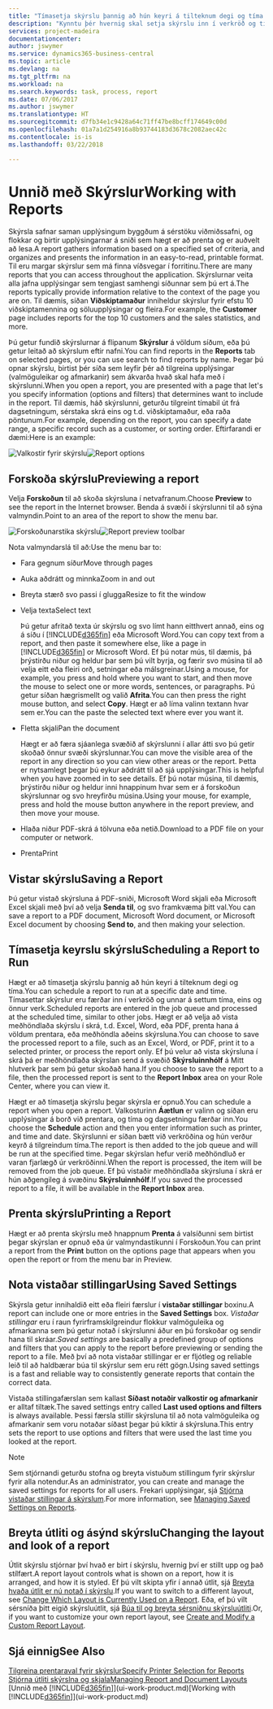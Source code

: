 ```yaml
---
title: "Tímasetja skýrslu þannig að hún keyri á tilteknum degi og tíma | Microsoft Docs"
description: "Kynntu þér hvernig skal setja skýrslu inn í verkröð og tímasetja hana þannig að hún sé unnin á tilteknum degi og tíma."
services: project-madeira
documentationcenter: 
author: jswymer
ms.service: dynamics365-business-central
ms.topic: article
ms.devlang: na
ms.tgt_pltfrm: na
ms.workload: na
ms.search.keywords: task, process, report
ms.date: 07/06/2017
ms.author: jswymer
ms.translationtype: HT
ms.sourcegitcommit: d7fb34e1c9428a64c71ff47be8bcff174649c00d
ms.openlocfilehash: 01a7a1d254916a8b93744183d3678c2082aec42c
ms.contentlocale: is-is
ms.lasthandoff: 03/22/2018

---
```

# <a name="working-with-reports"></a><span data-ttu-id="add01-103">Unnið með Skýrslur</span><span class="sxs-lookup"><span data-stu-id="add01-103">Working with Reports</span></span>
<span data-ttu-id="add01-104">Skýrsla safnar saman upplýsingum byggðum á sérstöku viðmiðssafni, og flokkar og birtir upplýsingarnar á sniði sem hægt er að prenta og er auðvelt að lesa.</span><span class="sxs-lookup"><span data-stu-id="add01-104">A report gathers information based on a specified set of criteria, and organizes and presents the information in an easy-to-read, printable format.</span></span> <span data-ttu-id="add01-105">Til eru margar skýrslur sem má finna víðsvegar í forritinu.</span><span class="sxs-lookup"><span data-stu-id="add01-105">There are many reports that you can access throughout the application.</span></span> <span data-ttu-id="add01-106">Skýrslurnar veita alla jafna upplýsingar sem tengjast samhengi síðunnar sem þú ert á.</span><span class="sxs-lookup"><span data-stu-id="add01-106">The reports typically provide information relative to the context of the page you are on.</span></span> <span data-ttu-id="add01-107">Til dæmis, síðan **Viðskiptamaður** inniheldur skýrslur fyrir efstu 10 viðskiptamennina og söluupplýsingar og fleira.</span><span class="sxs-lookup"><span data-stu-id="add01-107">For example, the **Customer** page includes reports for the top 10 customers and the sales statistics, and more.</span></span>

<span data-ttu-id="add01-108">Þú getur fundið skýrslurnar á flipanum **Skýrslur** á völdum síðum, eða þú getur leitað að skýrslum eftir nafni.</span><span class="sxs-lookup"><span data-stu-id="add01-108">You can find reports in the **Reports** tab on selected pages, or you can use search to find reports by name.</span></span> <span data-ttu-id="add01-109">Þegar þú opnar skýrslu, birtist þér síða sem leyfir þér að tilgreina upplýsingar (valmöguleikar og afmarkanir) sem ákvarða hvað skal hafa með í skýrslunni.</span><span class="sxs-lookup"><span data-stu-id="add01-109">When you open a report, you are presented with a page that let's you specify information (options and filters) that determines want to include in the report.</span></span> <span data-ttu-id="add01-110">Til dæmis, háð skýrslunni, geturðu tilgreint tímabil út frá dagsetningum, sérstaka skrá eins og t.d. viðskiptamaður, eða raða pöntunum.</span><span class="sxs-lookup"><span data-stu-id="add01-110">For example, depending on the report, you can specify a date range, a specific record such as a customer, or sorting order.</span></span> <span data-ttu-id="add01-111">Eftirfarandi er dæmi:</span><span class="sxs-lookup"><span data-stu-id="add01-111">Here is an example:</span></span>

<span data-ttu-id="add01-112">![Valkostir fyrir skýrslu](media/report_options.png "Valkostir fyrir skýrslu")</span><span class="sxs-lookup"><span data-stu-id="add01-112">![Report options](media/report_options.png "Report options")</span></span>

## <a name="previewing-a-report"></a><span data-ttu-id="add01-113">Forskoða skýrslu</span><span class="sxs-lookup"><span data-stu-id="add01-113">Previewing a report</span></span>
<span data-ttu-id="add01-114">Velja **Forskoðun** til að skoða skýrsluna í netvafranum.</span><span class="sxs-lookup"><span data-stu-id="add01-114">Choose **Preview** to see the report in the Internet browser.</span></span> <span data-ttu-id="add01-115">Benda á svæði í skýrslunni til að sýna valmyndin.</span><span class="sxs-lookup"><span data-stu-id="add01-115">Point to an area of the report to show the menu bar.</span></span>  

<span data-ttu-id="add01-116">![Forskoðunarstika skýrslu](media/report_viewer.png "Forskoðunarstika skýrslu")</span><span class="sxs-lookup"><span data-stu-id="add01-116">![Report preview toolbar](media/report_viewer.png "Report preview toolbar")</span></span>

<span data-ttu-id="add01-117">Nota valmyndarslá til að:</span><span class="sxs-lookup"><span data-stu-id="add01-117">Use the menu bar to:</span></span>

-   <span data-ttu-id="add01-118">Fara gegnum síður</span><span class="sxs-lookup"><span data-stu-id="add01-118">Move through pages</span></span>
-   <span data-ttu-id="add01-119">Auka aðdrátt og minnka</span><span class="sxs-lookup"><span data-stu-id="add01-119">Zoom in and out</span></span>
-   <span data-ttu-id="add01-120">Breyta stærð svo passi í glugga</span><span class="sxs-lookup"><span data-stu-id="add01-120">Resize to fit the window</span></span>
-   <span data-ttu-id="add01-121">Velja texta</span><span class="sxs-lookup"><span data-stu-id="add01-121">Select text</span></span>

    <span data-ttu-id="add01-122">Þú getur afritað texta úr skýrslu og svo límt hann eitthvert annað, eins og á síðu í [!INCLUDE[d365fin](includes/d365fin_md.md)] eða Microsoft Word.</span><span class="sxs-lookup"><span data-stu-id="add01-122">You can copy text from a report, and then paste it somewhere else, like a page in [!INCLUDE[d365fin](includes/d365fin_md.md)] or Microsoft Word.</span></span>  <span data-ttu-id="add01-123">Ef þú notar mús, til dæmis, þá þrýstirðu niður og heldur þar sem þú vilt byrja, og færir svo músina til að velja eitt eða fleiri orð, setningar eða málsgreinar.</span><span class="sxs-lookup"><span data-stu-id="add01-123">Using a mouse, for example, you press and hold where you want to start, and then move the mouse to select one or more words, sentences, or paragraphs.</span></span> <span data-ttu-id="add01-124">Þú getur síðan hægrismellt og valið **Afrita**.</span><span class="sxs-lookup"><span data-stu-id="add01-124">You can then press the right mouse button, and select **Copy**.</span></span> <span data-ttu-id="add01-125">Hægt er að líma valinn textann hvar sem er.</span><span class="sxs-lookup"><span data-stu-id="add01-125">You can the paste the selected text where ever you want it.</span></span>
-   <span data-ttu-id="add01-126">Fletta skjali</span><span class="sxs-lookup"><span data-stu-id="add01-126">Pan the document</span></span>

    <span data-ttu-id="add01-127">Hægt er að færa sjáanlega svæðið af skýrslunni í allar átti svo þú getir skoðað önnur svæði skýrslunnar.</span><span class="sxs-lookup"><span data-stu-id="add01-127">You can move the visible area of the report in any direction so you can view other areas or the report.</span></span> <span data-ttu-id="add01-128">Þetta er nytsamlegt þegar þú eykur aðdrátt til að sjá upplýsingar.</span><span class="sxs-lookup"><span data-stu-id="add01-128">This is helpful when you have zoomed in to see details.</span></span>  <span data-ttu-id="add01-129">Ef þú notar músina, til dæmis, þrýstirðu niður og heldur inni hnappinum hvar sem er á forskoðun skýrslunnar og svo hreyfirðu músina.</span><span class="sxs-lookup"><span data-stu-id="add01-129">Using your mouse, for example, press and hold the mouse button anywhere in the report preview, and then move your mouse.</span></span>

-   <span data-ttu-id="add01-130">Hlaða niður PDF-skrá á tölvuna eða netið.</span><span class="sxs-lookup"><span data-stu-id="add01-130">Download to a PDF file on your computer or network.</span></span>
-   <span data-ttu-id="add01-131">Prenta</span><span class="sxs-lookup"><span data-stu-id="add01-131">Print</span></span>


## <a name="saving-a-report"></a><span data-ttu-id="add01-132">Vistar skýrslu</span><span class="sxs-lookup"><span data-stu-id="add01-132">Saving a Report</span></span>
<span data-ttu-id="add01-133">Þú getur vistað skýrsluna á PDF-sniði, Microsoft Word skjali eða Microsoft Excel skjali með því að velja **Senda til**, og svo framkvæma þitt val.</span><span class="sxs-lookup"><span data-stu-id="add01-133">You can save a report to a PDF document, Microsoft Word document, or Microsoft Excel document by choosing **Send to**, and then making your selection.</span></span>

## <a name="ScheduleReport"></a> <span data-ttu-id="add01-134">Tímasetja keyrslu skýrslu</span><span class="sxs-lookup"><span data-stu-id="add01-134">Scheduling a Report to Run</span></span>
<span data-ttu-id="add01-135">Hægt er að tímasetja skýrslu þannig að hún keyri á tilteknum degi og tíma.</span><span class="sxs-lookup"><span data-stu-id="add01-135">You can schedule a report to run at a specific date and time.</span></span> <span data-ttu-id="add01-136">Tímasettar skýrslur eru færðar inn í verkröð og unnar á settum tíma, eins og önnur verk.</span><span class="sxs-lookup"><span data-stu-id="add01-136">Scheduled reports are entered in the job queue and processed at the scheduled time, similar to other jobs.</span></span> <span data-ttu-id="add01-137">Hægt er að velja að vista meðhöndlaða skýrslu í skrá, t.d. Excel, Word, eða PDF, prenta hana á völdum prentara, eða meðhöndla aðeins skýrsluna.</span><span class="sxs-lookup"><span data-stu-id="add01-137">You can choose to save the processed report to a file, such as an Excel, Word, or PDF, print it to a selected printer, or process the report only.</span></span> <span data-ttu-id="add01-138">Ef þú velur að vista skýrsluna í skrá þá er meðhöndlaða skýrslan send á svæðið **Skýrsluinnhólf** á Mitt hlutverk þar sem þú getur skoðað hana.</span><span class="sxs-lookup"><span data-stu-id="add01-138">If you choose to save the report to a file, then the processed report is sent to the **Report Inbox** area on your Role Center, where you can view it.</span></span>

<span data-ttu-id="add01-139">Hægt er að tímasetja skýrslu þegar skýrsla er opnuð.</span><span class="sxs-lookup"><span data-stu-id="add01-139">You can schedule a report when you open a report.</span></span> <span data-ttu-id="add01-140">Valkosturinn **Áætlun** er valinn og síðan eru upplýsingar á borð við prentara, og tíma og dagsetningu færðar inn.</span><span class="sxs-lookup"><span data-stu-id="add01-140">You choose the **Schedule** action and then you enter information such as printer, and time and date.</span></span> <span data-ttu-id="add01-141">Skýrslunni er síðan bætt við verkröðina og hún verður keyrð á tilgreindum tíma.</span><span class="sxs-lookup"><span data-stu-id="add01-141">The report is then added to the job queue and will be run at the specified time.</span></span> <span data-ttu-id="add01-142">Þegar skýrslan hefur verið meðhöndluð er varan fjarlægð úr verkröðinni.</span><span class="sxs-lookup"><span data-stu-id="add01-142">When the report is processed, the item will be removed from the job queue.</span></span> <span data-ttu-id="add01-143">Ef þú vistaðir meðhöndlaða skýrsluna í skrá er hún aðgengileg á svæðinu **Skýrsluinnhólf**.</span><span class="sxs-lookup"><span data-stu-id="add01-143">If you saved the processed report to a file, it will be available in the **Report Inbox** area.</span></span>

## <a name="PrintReport"></a><span data-ttu-id="add01-144">Prenta skýrslu</span><span class="sxs-lookup"><span data-stu-id="add01-144">Printing a Report</span></span>
<span data-ttu-id="add01-145">Hægt er að prenta skýrslu með hnappnum **Prenta** á valsíðunni sem birtist þegar skýrslan er opnuð eða úr valmyndastikunni í Forskoðun.</span><span class="sxs-lookup"><span data-stu-id="add01-145">You can print a report from the **Print** button on the options page that appears when you open the report or from the menu bar in Preview.</span></span>

## <a name="using-saved-settings"></a><span data-ttu-id="add01-146">Nota vistaðar stillingar</span><span class="sxs-lookup"><span data-stu-id="add01-146">Using Saved Settings</span></span>
<span data-ttu-id="add01-147">Skýrsla getur innihaldið eitt eða fleiri færslur í **vistaðar stillingar** boxinu.</span><span class="sxs-lookup"><span data-stu-id="add01-147">A report can include one or more entries in the **Saved Settings** box.</span></span> <span data-ttu-id="add01-148">*Vistaðar stillingar* eru í raun fyrirframskilgreindur flokkur valmöguleika og afmarkanna sem þú getur notað í skýrslunni áður en þú forskoðar og sendir hana til skráar.</span><span class="sxs-lookup"><span data-stu-id="add01-148">*Saved settings* are basically a predefined group of options and filters that you can apply to the report before previewing or sending the report to a file.</span></span> <span data-ttu-id="add01-149">Með því að nota vistaðar stillingar er er fljótleg og reliable leið til að haldbærar búa til skýrslur sem eru rétt gögn.</span><span class="sxs-lookup"><span data-stu-id="add01-149">Using saved settings is a fast and reliable way to consistently generate reports that contain the correct data.</span></span>

<span data-ttu-id="add01-150">Vistaða stillingafærslan sem kallast **Síðast notaðir valkostir og afmarkanir** er alltaf tiltæk.</span><span class="sxs-lookup"><span data-stu-id="add01-150">The saved settings entry called **Last used options and filters** is always available.</span></span> <span data-ttu-id="add01-151">Þessi færsla stillir skýrsluna til að nota valmöguleika og afmarkanir sem voru notaðar síðast þegar þú kíktir á skýrsluna.</span><span class="sxs-lookup"><span data-stu-id="add01-151">This entry sets the report to use options and filters that were used the last time you looked at the report.</span></span>

>[!NOTE]
><span data-ttu-id="add01-152">Sem stjórnandi geturðu stofna og breyta vistuðum stillingum fyrir skýrslur fyrir alla notendur.</span><span class="sxs-lookup"><span data-stu-id="add01-152">As an administrator, you can create and manage the saved settings for reports for all users.</span></span> <span data-ttu-id="add01-153">Frekari upplýsingar, sjá [Stjórna vistaðar stillingar á skýrslum](reports-saving-reusing-settings.md).</span><span class="sxs-lookup"><span data-stu-id="add01-153">For more information, see [Managing Saved Settings on Reports](reports-saving-reusing-settings.md).</span></span>

## <a name="changing-the-layout-and-look-of-a-report"></a><span data-ttu-id="add01-154">Breyta útliti og ásýnd skýrslu</span><span class="sxs-lookup"><span data-stu-id="add01-154">Changing the layout and look of a report</span></span>
<span data-ttu-id="add01-155">Útlit skýrslu stjórnar því hvað er birt í skýrslu, hvernig því er stillt upp og það stílfært.</span><span class="sxs-lookup"><span data-stu-id="add01-155">A report layout controls what is shown on a report, how it is arranged, and how it is styled.</span></span> <span data-ttu-id="add01-156">Ef þú vilt skipta yfir í annað útlit, sjá [Breyta hvaða útlit er nú notað í skýrslu](ui-how-change-layout-currently-used-report.md).</span><span class="sxs-lookup"><span data-stu-id="add01-156">If you want to switch to a different layout, see [Change Which Layout is Currently Used on a Report](ui-how-change-layout-currently-used-report.md).</span></span> <span data-ttu-id="add01-157">Eða, ef þú vilt sérsníða þitt eigið skýrsluútlit, sjá [Búa til og breyta sérsniðnu skýrsluútliti](ui-how-create-custom-report-layout.md).</span><span class="sxs-lookup"><span data-stu-id="add01-157">Or, if you want to customize your own report layout, see [Create and Modify a Custom Report Layout](ui-how-create-custom-report-layout.md).</span></span>

## <a name="see-also"></a><span data-ttu-id="add01-158">Sjá einnig</span><span class="sxs-lookup"><span data-stu-id="add01-158">See Also</span></span>
[<span data-ttu-id="add01-159">Tilgreina prentaraval fyrir skýrslur</span><span class="sxs-lookup"><span data-stu-id="add01-159">Specify Printer Selection for Reports</span></span>](ui-specify-printer-selection-reports.md)  
[<span data-ttu-id="add01-160">Stjórna útliti skýrslna og skjala</span><span class="sxs-lookup"><span data-stu-id="add01-160">Managing Report and Document Layouts</span></span>](ui-manage-report-layouts.md)  
<span data-ttu-id="add01-161">[Unnið með [!INCLUDE[d365fin](includes/d365fin_md.md)]](ui-work-product.md)</span><span class="sxs-lookup"><span data-stu-id="add01-161">[Working with [!INCLUDE[d365fin](includes/d365fin_md.md)]](ui-work-product.md)</span></span>

